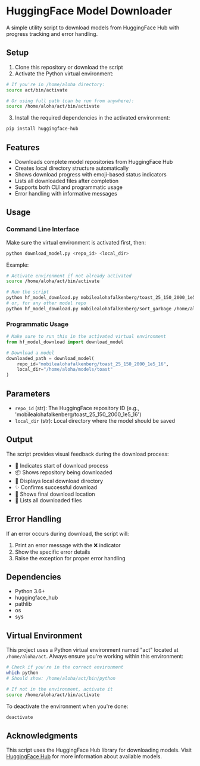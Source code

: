 # HuggingFace Model Downloader

A simple utility script to download models from HuggingFace Hub with progress tracking and error handling.

## Setup

1. Clone this repository or download the script
2. Activate the Python virtual environment:
```bash
# If you're in /home/aloha directory:
source act/bin/activate

# Or using full path (can be run from anywhere):
source /home/aloha/act/bin/activate
```

3. Install the required dependencies in the activated environment:
```bash
pip install huggingface-hub
```

## Features

- Downloads complete model repositories from HuggingFace Hub
- Creates local directory structure automatically
- Shows download progress with emoji-based status indicators
- Lists all downloaded files after completion
- Supports both CLI and programmatic usage
- Error handling with informative messages

## Usage

### Command Line Interface

Make sure the virtual environment is activated first, then:

```bash
python download_model.py <repo_id> <local_dir>
```

Example:
```bash
# Activate environment if not already activated
source /home/aloha/act/bin/activate

# Run the script
python hf_model_download.py mobilealohafalkenberg/toast_25_150_2000_1e5_16 /home/aloha/models/toast
# or, for any other model repo
python hf_model_download.py mobilealohafalkenberg/sort_garbage /home/aloha/models/sort_garbage
```

### Programmatic Usage

```python
# Make sure to run this in the activated virtual environment
from hf_model_download import download_model

# Download a model
downloaded_path = download_model(
    repo_id="mobilealohafalkenberg/toast_25_150_2000_1e5_16",
    local_dir="/home/aloha/models/toast"
)
```

## Parameters

- `repo_id` (str): The HuggingFace repository ID (e.g., 'mobilealohafalkenberg/toast_25_150_2000_1e5_16')
- `local_dir` (str): Local directory where the model should be saved

## Output

The script provides visual feedback during the download process:

- 🤗 Indicates start of download process
- 📦 Shows repository being downloaded
- 📂 Displays local download directory
- ✨ Confirms successful download
- 📁 Shows final download location
- 📝 Lists all downloaded files

## Error Handling

If an error occurs during download, the script will:
1. Print an error message with the ❌ indicator
2. Show the specific error details
3. Raise the exception for proper error handling

## Dependencies

- Python 3.6+
- huggingface_hub
- pathlib
- os
- sys

## Virtual Environment

This project uses a Python virtual environment named "act" located at `/home/aloha/act`. Always ensure you're working within this environment:

```bash
# Check if you're in the correct environment
which python
# Should show: /home/aloha/act/bin/python

# If not in the environment, activate it
source /home/aloha/act/bin/activate
```

To deactivate the environment when you're done:
```bash
deactivate
```


## Acknowledgments

This script uses the HuggingFace Hub library for downloading models. Visit [HuggingFace Hub](https://huggingface.co/) for more information about available models.